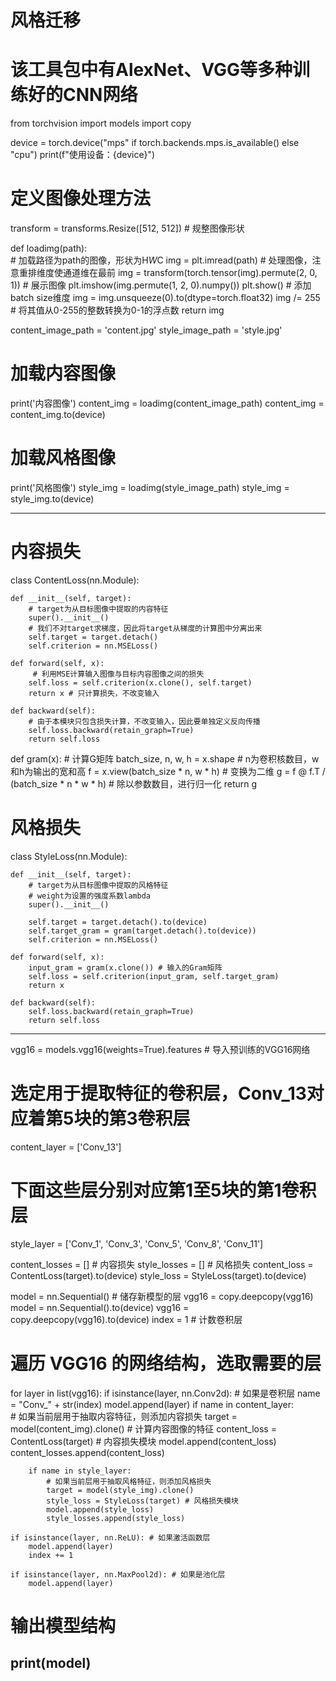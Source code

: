 # 风格迁移
# 该工具包中有AlexNet、VGG等多种训练好的CNN网络
from torchvision import models 
import copy

device = torch.device("mps" if torch.backends.mps.is_available() else "cpu")
print(f"使用设备：{device}")
# 定义图像处理方法
transform = transforms.Resize([512, 512]) # 规整图像形状

def loadimg(path):  
    # 加载路径为path的图像，形状为H*W*C
    img = plt.imread(path)
    # 处理图像，注意重排维度使通道维在最前
    img = transform(torch.tensor(img).permute(2, 0, 1))
    # 展示图像
    plt.imshow(img.permute(1, 2, 0).numpy())
    plt.show()
    # 添加batch size维度
    img = img.unsqueeze(0).to(dtype=torch.float32)
    img /= 255 # 将其值从0-255的整数转换为0-1的浮点数
    return img

content_image_path = 'content.jpg'
style_image_path = 'style.jpg'

# 加载内容图像
print('内容图像')
content_img = loadimg(content_image_path)
content_img = content_img.to(device)
# 加载风格图像
print('风格图像') 
style_img = loadimg(style_image_path)
style_img = style_img.to(device)

---
# 内容损失
class ContentLoss(nn.Module):

    def __init__(self, target):
        # target为从目标图像中提取的内容特征
        super().__init__()
        # 我们不对target求梯度，因此将target从梯度的计算图中分离出来
        self.target = target.detach() 
        self.criterion = nn.MSELoss()

    def forward(self, x):
         # 利用MSE计算输入图像与目标内容图像之间的损失
        self.loss = self.criterion(x.clone(), self.target) 
        return x # 只计算损失，不改变输入

    def backward(self): 
        # 由于本模块只包含损失计算，不改变输入，因此要单独定义反向传播
        self.loss.backward(retain_graph=True)
        return self.loss


def gram(x):
    # 计算G矩阵
    batch_size, n, w, h = x.shape # n为卷积核数目，w和h为输出的宽和高
    f = x.view(batch_size * n, w * h) # 变换为二维
    g = f @ f.T / (batch_size * n * w * h) # 除以参数数目，进行归一化
    return g


# 风格损失
class StyleLoss(nn.Module):

    def __init__(self, target):
        # target为从目标图像中提取的风格特征
        # weight为设置的强度系数lambda
        super().__init__()
        
        self.target = target.detach().to(device)
        self.target_gram = gram(target.detach().to(device))
        self.criterion = nn.MSELoss()

    def forward(self, x):
        input_gram = gram(x.clone()) # 输入的Gram矩阵
        self.loss = self.criterion(input_gram, self.target_gram)
        return x

    def backward(self):
        self.loss.backward(retain_graph=True)
        return self.loss

---
vgg16 = models.vgg16(weights=True).features # 导入预训练的VGG16网络

# 选定用于提取特征的卷积层，Conv_13对应着第5块的第3卷积层
content_layer = ['Conv_13']
# 下面这些层分别对应第1至5块的第1卷积层
style_layer = ['Conv_1', 'Conv_3', 'Conv_5', 'Conv_8', 'Conv_11']

content_losses = [] # 内容损失
style_losses = [] # 风格损失
content_loss = ContentLoss(target).to(device)
style_loss = StyleLoss(target).to(device)

model = nn.Sequential() # 储存新模型的层
vgg16 = copy.deepcopy(vgg16)
model = nn.Sequential().to(device)
vgg16 = copy.deepcopy(vgg16).to(device)
index = 1  # 计数卷积层

# 遍历 VGG16 的网络结构，选取需要的层
for layer in list(vgg16):
    if isinstance(layer, nn.Conv2d): # 如果是卷积层
        name = "Conv_" + str(index)
        model.append(layer)
        if name in content_layer:  
            # 如果当前层用于抽取内容特征，则添加内容损失
            target = model(content_img).clone() # 计算内容图像的特征
            content_loss = ContentLoss(target) # 内容损失模块
            model.append(content_loss)
            content_losses.append(content_loss)

        if name in style_layer:  
            # 如果当前层用于抽取风格特征，则添加风格损失
            target = model(style_img).clone()
            style_loss = StyleLoss(target) # 风格损失模块
            model.append(style_loss)  
            style_losses.append(style_loss) 

    if isinstance(layer, nn.ReLU): # 如果激活函数层
        model.append(layer)
        index += 1

    if isinstance(layer, nn.MaxPool2d): # 如果是池化层
        model.append(layer)

# 输出模型结构
print(model)
---
